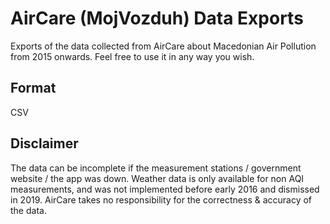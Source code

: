 # AirCare (MojVozduh) Data Exports
Exports of the data collected from AirCare about Macedonian Air Pollution from 2015 onwards.
Feel free to use it in any way you wish.

## Format
CSV

## Disclaimer
The data can be incomplete if the measurement stations / government website / the app was down.
Weather data is only available for non AQI measurements, and was not implemented before early 2016 and dismissed in 2019.
AirCare takes no responsibility for the correctness & accuracy of the data.
